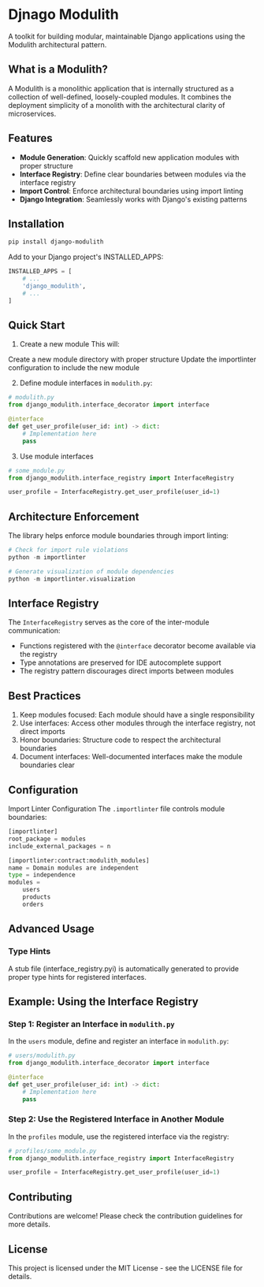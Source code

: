 # Djnago Modulith

A toolkit for building modular, maintainable Django applications using the Modulith architectural pattern.

## What is a Modulith?

A Modulith is a monolithic application that is internally structured as a collection of well-defined, loosely-coupled modules. It combines the deployment simplicity of a monolith with the architectural clarity of microservices.

## Features

- **Module Generation**: Quickly scaffold new application modules with proper structure
- **Interface Registry**: Define clear boundaries between modules via the interface registry
- **Import Control**: Enforce architectural boundaries using import linting
- **Django Integration**: Seamlessly works with Django's existing patterns

## Installation
```bash
pip install django-modulith
```


Add to your Django project's INSTALLED_APPS:
```python
INSTALLED_APPS = [
    # ...
    'django_modulith',
    # ...
]
```

## Quick Start
1. Create a new module
This will:

Create a new module directory with proper structure
Update the importlinter configuration to include the new module

2. Define module interfaces in `modulith.py`:
```python
# modulith.py
from django_modulith.interface_decorator import interface

@interface
def get_user_profile(user_id: int) -> dict:
    # Implementation here
    pass
```

3. Use module interfaces
```python
# some_module.py
from django_modulith.interface_registry import InterfaceRegistry

user_profile = InterfaceRegistry.get_user_profile(user_id=1)
```

## Architecture Enforcement
The library helps enforce module boundaries through import linting:
```python
# Check for import rule violations
python -m importlinter

# Generate visualization of module dependencies
python -m importlinter.visualization
```

## Interface Registry
The `InterfaceRegistry` serves as the core of the inter-module communication:

* Functions registered with the `@interface` decorator become available via the registry
* Type annotations are preserved for IDE autocomplete support
* The registry pattern discourages direct imports between modules

## Best Practices
1. Keep modules focused: Each module should have a single responsibility
1. Use interfaces: Access other modules through the interface registry, not direct imports
1. Honor boundaries: Structure code to respect the architectural boundaries
1. Document interfaces: Well-documented interfaces make the module boundaries clear

## Configuration
Import Linter Configuration
The `.importlinter` file controls module boundaries:

```python
[importlinter]
root_package = modules
include_external_packages = n

[importlinter:contract:modulith_modules]
name = Domain modules are independent
type = independence
modules = 
    users
    products
    orders
```

## Advanced Usage
### Type Hints
A stub file (interface_registry.pyi) is automatically generated to provide proper type hints for registered interfaces.

## Example: Using the Interface Registry

### Step 1: Register an Interface in `modulith.py`

In the `users` module, define and register an interface in `modulith.py`:
```python
# users/modulith.py
from django_modulith.interface_decorator import interface

@interface
def get_user_profile(user_id: int) -> dict:
    # Implementation here
    pass
```

### Step 2: Use the Registered Interface in Another Module

In the `profiles` module, use the registered interface via the registry:
```python
# profiles/some_module.py
from django_modulith.interface_registry import InterfaceRegistry

user_profile = InterfaceRegistry.get_user_profile(user_id=1)
```

## Contributing
Contributions are welcome! Please check the contribution guidelines for more details.

## License
This project is licensed under the MIT License - see the LICENSE file for details.